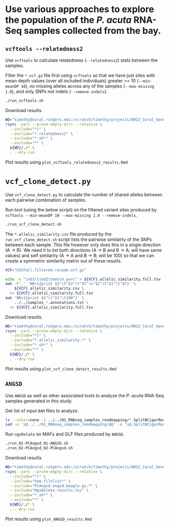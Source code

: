 # Use various approaches to explore the population of the *P. acuta* RNA-Seq samples collected from the bay.

## `vcftools --relatedness2`

Use `vcftools` to calculate relatedness (`--relatedness2`) stats between the samples.

Filter the `*.vcf.gz` file first using `vcftools` so that we have just sites with mean depth values (over all included individuals) greater >= 10 (`--min-meanDP 10`), no missing alleles across any of the samples (`--max-missing 1.0`), and only SNPs not indels (`--remove-indels`).

```bash
./run_vcftools.sh
```

Download results.

```bash
WD="timothy@coral.rutgers.edu:/scratch/timothy/projects/0022_Coral_Genotype_Analysis/03_Analysis/2022-02-05/Pocillopora_acuta/03_polulation_structure/vcftools_relatedness2/"
rsync -zarv --prune-empty-dirs --relative \
  --include="*/" \
  --include="*.relatedness2" \
  --include="*.sh*" \
  --exclude="*" \
  ${WD}/./* \
  . --dry-run
```

Plot results using `plot_vcftools_relatedness2_results.Rmd`

# `vcf_clone_detect.py`

Use `vcf_clone_detect.py` to calculate the number of shared alleles between each pairwise combination of samples.

Run tool (using the below script) on the filtered variant sites produced by `vcftools --min-meanDP 10 --max-missing 1.0 --remove-indels`.

```bash
./run_vcf_clone_detect.sh
```

The `*.allelic_similarity.csv` file produced by the `run_vcf_clone_detect.sh` script lists the pairwise similairty of the SNPs between each sample. This file however only does this in a single direction (A -> B). We need it to list both directions (A -> B and B -> A; will have same values) and self similarity (A -> A and B -> B; will be 100) so that we can create a symmetric similarity matrix out of these results.

```bash
VCF="GVCFall.filtered.recode.vcf.gz"

echo -e "ind1\tind2\tmatch_perc" > ${VCF}.allelic_similarity.full.tsv
awk -F',' 'NR>1{print $1"\t"$2"\t"$7"\n"$2"\t"$1"\t"$7}' \
    ${VCF}.allelic_similarity.csv \
  >> ${VCF}.allelic_similarity.full.tsv
awk 'NR>1{print $1"\t"$1"\t100"}' \
    ../../samples_*.annotations.txt \
  >> ${VCF}.allelic_similarity.full.tsv
```

Download results.

```bash
WD="timothy@coral.rutgers.edu:/scratch/timothy/projects/0022_Coral_Genotype_Analysis/03_Analysis/2022-02-05/Pocillopora_acuta/03_polulation_structure/vcf_clone_detect/"
rsync -zarv --prune-empty-dirs --relative \
  --include="*/" \
  --include="*.allelic_similarity.*" \
  --include="*.sh*" \
  --exclude="*" \
  ${WD}/./* \
  . --dry-run
```

Plot results using `plot_vcf_clone_detect_results.Rmd`

## `ANGSD`

Use `ANGSD` as well as other associated tools to analyze the *P. acuta* RNA-Seq samples generated in this study. 

Get list of input `BAM` files to analyze.

```bash
ls --color=none -1 ../../01_RNAseq_samples_readmapping/*.SplitNCigarReads.split.bam > bam.filelist
sed -e 's@../../01_RNAseq_samples_readmapping/@@' -e 's@.SplitNCigarReads.split.bam@@' bam.filelist > bam.filelist.labels
```

Run `ngsRelate` on MAFs and GLF files produced by `ANGSD`.

```bash
./run_02-PCAngsd_01-ANGSD.sh
./run_02-PCAngsd_02-PCAngsd.sh
```

Download results.

```bash
WD="timothy@coral.rutgers.edu:/scratch/timothy/projects/0022_Coral_Genotype_Analysis/03_Analysis/2022-02-05/Pocillopora_acuta/03_polulation_structure/ANGSD/"
rsync -zarv --prune-empty-dirs --relative \
  --include="*/" \
  --include="bam.filelist*" \
  --include="PCAngsd.angsd.beagle.gz.*" \
  --include="NgsRelate.results.tsv" \
  --include="*.sh*" \
  --exclude="*" \
  ${WD}/./* \
  . --dry-run
```

Plot results using `plot_ANGSD_results.Rmd`
